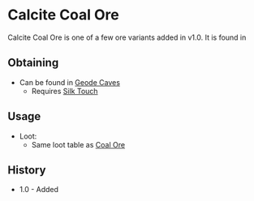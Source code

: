 # Calcite Coal Ore
Calcite Coal Ore is one of a few ore variants added in v1.0. It is found in 

## Obtaining
- Can be found in [Geode Caves](about:blank)
  - Requires [Silk Touch](https://minecraft.wiki/w/Silk_Touch)
## Usage
- Loot:
  - Same loot table as [Coal Ore](https://minecraft.wiki/w/Coal_Ore)
## History
- 1.0 - Added
